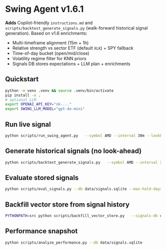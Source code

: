 # Swing Agent v1.6.1

**Adds** Copilot-friendly `instructions.md` and `scripts/backtest_generate_signals.py` (walk-forward historical signal generation). Based on v1.6 enrichments:
- Multi-timeframe alignment (15m + 1h)
- Relative strength vs sector ETF (default `XLK`) + SPY fallback
- Time-of-day bucket (open/mid/close)
- Volatility regime filter for KNN priors
- Signals DB stores expectations + LLM plan + enrichments

## Quickstart
```bash
python -m venv .venv && source .venv/bin/activate
pip install -e .
# optional LLM
export OPENAI_API_KEY="sk-..."
export SWING_LLM_MODEL="gpt-4o-mini"
```

## Run live signal
```bash
python scripts/run_swing_agent.py   --symbol AMD --interval 30m --lookback-days 30   --db data/signals.sqlite --vec-db data/vec_store.sqlite   --sector XLK
```

## Generate historical signals (no look-ahead)
```bash
python scripts/backtest_generate_signals.py   --symbol AMD --interval 30m --lookback-days 180   --warmup-bars 80   --db data/signals.sqlite --vec-db data/vec_store.sqlite   --sector XLK --no-llm
```

## Evaluate stored signals
```bash
python scripts/eval_signals.py --db data/signals.sqlite --max-hold-days 2.0
```

## Backfill vector store from signal history
```bash
PYTHONPATH=src python scripts/backfill_vector_store.py   --signals-db data/signals.sqlite --vec-db data/vec_store.sqlite
```

## Performance snapshot
```bash
python scripts/analyze_performance.py --db data/signals.sqlite
```
